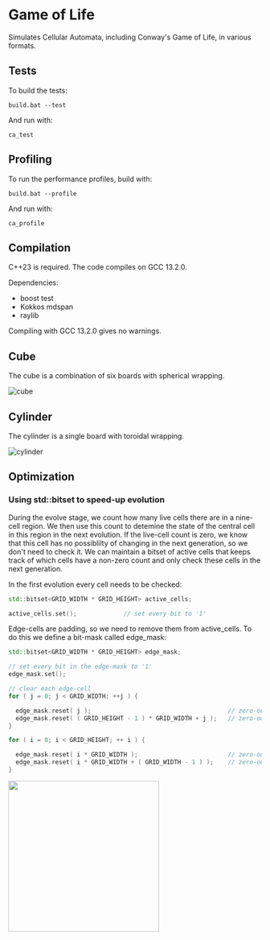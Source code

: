# Game of Life

Simulates Cellular Automata, including Conway's Game of Life, in various formats.

## Tests

To build the tests:

```
build.bat --test
```
And run with:

```
ca_test
```

## Profiling 

To run the performance profiles, build with:

```
build.bat --profile
```
And run with:

```
ca_profile
```
## Compilation

C++23 is required. The code compiles on GCC 13.2.0.

Dependencies:
- boost test
- Kokkos mdspan
- raylib

Compiling with GCC 13.2.0 gives no warnings.

## Cube

The cube is a combination of six boards with spherical wrapping.

![cube](https://github.com/user-attachments/assets/c293ca2a-4e59-4f4e-9dd7-263688621c55)

## Cylinder

The cylinder is a single board with toroidal wrapping. 

![cylinder](https://github.com/user-attachments/assets/21d1126a-954d-4e6c-9db8-fa24b7224afd)

## Optimization

### Using std::bitset to speed-up evolution

During the evolve stage, we count how many live cells there are in a nine-cell region. We then use this count to detemine the state of the central cell in this region in the next evolution. 
If the live-cell count is zero, we know that this cell has no possiblilty of changing in the next generation, so we don't need to check it. We can maintain a bitset of active cells
that keeps track of which cells have a non-zero count and only check these cells in the next generation. 

In the first evolution every cell needs to be checked:

```cpp
std::bitset<GRID_WIDTH * GRID_HEIGHT> active_cells;

active_cells.set();             // set every bit to '1'
```
Edge-cells are padding, so we need to remove them from active_cells. To do this we define a bit-mask called edge_mask:

```cpp
std::bitset<GRID_WIDTH * GRID_HEIGHT> edge_mask;

// set every bit in the edge-mask to '1'
edge_mask.set();

// clear each edge-cell
for ( j = 0; j < GRID_WIDTH; ++j ) {

  edge_mask.reset( j );                                      // zero-out the top row
  edge_mask.reset( ( GRID_HEIGHT - 1 ) * GRID_WIDTH + j );   // zero-out bottom row
}

for ( i = 0; i < GRID_HEIGHT; ++ i ) {

  edge_mask.reset( i * GRID_WIDTH );                         // zero-out left column
  edge_mask.reset( i * GRID_WIDTH + ( GRID_WIDTH - 1 ) );    // zero-out right column
}
```

<img src="https://github.com/user-attachments/assets/58240447-7843-4112-9f84-f1edda1103a4" width="300">

